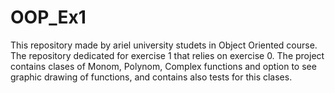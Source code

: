# OOP_Ex1
This repository made by ariel university studets in Object Oriented course.  
The repository dedicated for exercise 1 that relies on exercise 0.
The project contains clases of Monom, Polynom, Complex functions and option to see graphic drawing of functions,
and contains also tests for this clases.
